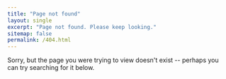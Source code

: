 ```yaml
---
title: "Page not found"
layout: single
excerpt: "Page not found. Please keep looking."
sitemap: false
permalink: /404.html
---
```

Sorry, but the page you were trying to view doesn't exist -- perhaps you can try searching for it below.

<script type="text/javascript">
  var GOOG_FIXURL_LANG = 'en';
  var GOOG_FIXURL_SITE = '{{ site.url }}'
</script>
<script type="text/javascript"
  src="//linkhelp.clients.google.com/tbproxy/lh/wm/fixurl.js">
</script>

